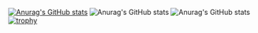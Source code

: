 [![Anurag's GitHub stats](https://github-readme-stats.vercel.app/api?username=Keito777)](https://github.com/anuraghazra/github-readme-stats)
![Anurag's GitHub stats](https://github-readme-stats.vercel.app/api?username=Keito777&count_private=true)
![Anurag's GitHub stats](https://github-readme-stats.vercel.app/api?username=Keito777&show_icons=true)
[![trophy](https://github-profile-trophy.vercel.app/?username=Keito777&theme=onedark)](https://github.com/ryo-ma/github-profile-trophy)
